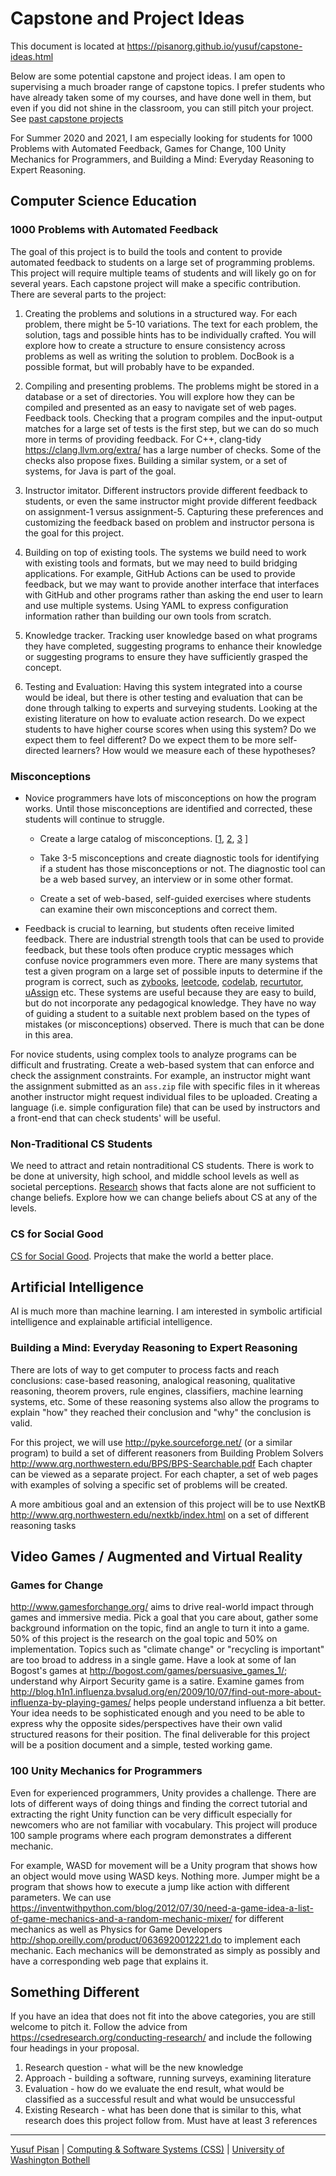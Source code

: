 # Capstone and Project Ideas

This document is located at <https://pisanorg.github.io/yusuf/capstone-ideas.html>

Below are some potential capstone and project ideas.
I am open to supervising a much broader range of capstone topics. I prefer students who have already
taken some of my courses, and have done well in them, but even if you did not shine in the classroom,
you can still pitch your project. See [past capstone projects](https://pisanorg.github.io/yusuf/people)

For Summer 2020 and 2021, I am especially looking for students for 1000 Problems with Automated Feedback, Games for Change, 100 Unity Mechanics for Programmers, and Building a Mind: Everyday Reasoning to Expert Reasoning.

## Computer Science Education

### 1000 Problems with Automated Feedback

The goal of this project is to build the tools and content to provide
automated feedback to students on a large set of programming
problems. This project will require multiple teams of students and
will likely go on for several years. Each capstone project will make a
specific contribution. There are several parts to the project:

1. Creating the problems and solutions in a structured way. For each problem, there might be 5-10 variations. The text for each problem, the solution, tags and possible hints has to be individually crafted. You will explore how to create a structure to ensure consistency across problems as well as writing the solution to problem. DocBook is a possible format, but will probably have to be expanded.

2. Compiling and presenting problems. The problems might be stored in a database or a set of directories. You will explore how they can be compiled and presented as an easy to navigate set of web pages.
Feedback tools. Checking that a program compiles and the input-output matches for a large set of tests is the first step, but we can do so much more in terms of providing feedback. For C++, clang-tidy <https://clang.llvm.org/extra/> has a large number of checks. Some of the checks also propose fixes. Building a similar system, or a set of systems, for Java is part of the goal.

3. Instructor imitator. Different instructors provide different feedback to students, or even the same instructor might provide different feedback on assignment-1 versus assignment-5. Capturing these preferences and customizing the feedback based on problem and instructor persona is the goal for this project.

4. Building on top of existing tools. The systems we build need to work with existing tools and formats, but we may need to build bridging applications. For example, GitHub Actions can be used to provide feedback, but we may want to provide another interface that interfaces with GitHub and other programs rather than asking the end user to learn and use multiple systems. Using YAML to express configuration information rather than building our own tools from scratch.

5. Knowledge tracker. Tracking user knowledge based on what programs they have completed, suggesting programs to enhance their knowledge or suggesting programs to ensure they have sufficiently grasped the concept.

6. Testing and Evaluation: Having this system integrated into a course would be ideal, but there is other testing and evaluation that can be done through talking to experts and surveying students. Looking at the existing literature on how to evaluate action research. Do we expect students to have higher course scores when using this system? Do we expect them to feel different? Do we expect them to be more self-directed learners? How would we measure each of these hypotheses?

### Misconceptions

- Novice programmers have lots of misconceptions on how the program works.
Until those misconceptions are identified and corrected, these students will continue to
struggle.

  - Create a large catalog of misconceptions. [[1](https://dl.acm.org/citation.cfm?id=1734299),
  [2](http://csteachingtips.org/),
  [3](https://scholar.google.com/scholar?hl=en&as_sdt=0%2C48&q=cs1+student+misconceptions&btnG=)
  ]

  - Take 3-5 misconceptions and create diagnostic tools for identifying
  if a student has those misconceptions or not. The diagnostic tool can be a web based survey,
  an interview or in some other format.
  - Create a set of web-based, self-guided exercises where
  students can examine their own misconceptions and correct them.
  
- Feedback is crucial to learning, but students often receive limited feedback. There are industrial strength tools that can be used to provide feedback, but these tools often produce cryptic messages which confuse novice programmers even more. There are many systems that test a given program on a large set of possible inputs to determine if the program is correct, such as [zybooks](https://www.zybooks.com/), [leetcode](https://leetcode.com), [codelab](https://www.turingscraft.com/), [recurtutor](https://vtechworks.lib.vt.edu/handle/10919/64249), [uAssign](https://www.ideals.illinois.edu/handle/2142/101068) etc. These systems are useful because they are easy to build, but do not incorporate any pedagogical knowledge. They have no way of guiding a student to a suitable next problem based on the types of mistakes (or misconceptions) observed. There is much that can be done in this area.

For novice students, using complex tools to analyze programs can be difficult and frustrating. Create a web-based system that can enforce and check the assignment constraints. For example, an instructor might want the assignment submitted as an `ass.zip` file with specific files in it whereas another instructor might request individual files to be uploaded. Creating a language (i.e. simple configuration file) that can be used by instructors and a front-end that can check students' will be useful.
  
### Non-Traditional CS Students

We need to attract and retain nontraditional CS students. There is work to be done at university, high school,
and middle school levels as well as societal perceptions. [Research](https://www.tandfonline.com/doi/abs/10.1080/0163853X.2015.1136507) shows that facts alone are not sufficient to change beliefs. Explore how we can change beliefs about CS at any of the levels.

### CS for Social Good

[CS for Social Good](http://www.sigcas.org/csged/). Projects that make the world a better place.

## Artificial Intelligence

AI is much more than machine learning. I am interested in symbolic artificial intelligence and explainable artificial intelligence.

### Building a Mind: Everyday Reasoning to Expert Reasoning

There are lots of way to get computer to process facts and reach conclusions: case-based reasoning, analogical reasoning, qualitative reasoning, theorem provers, rule engines, classifiers, machine learning systems, etc. Some of these reasoning systems also allow the programs to explain "how" they reached their conclusion and "why" the conclusion is valid.

For this project, we will use <http://pyke.sourceforge.net/> (or a similar program) to build a set of different reasoners from Building Problem Solvers <http://www.qrg.northwestern.edu/BPS/BPS-Searchable.pdf> Each chapter can be viewed as a separate project. For each chapter, a set of web pages with examples of solving a specific set of problems will be created.

A more ambitious goal and an extension of this project will be to use NextKB <http://www.qrg.northwestern.edu/nextkb/index.html> on a set of different reasoning tasks

## Video Games / Augmented and Virtual Reality

### Games for Change

<http://www.gamesforchange.org/> aims to drive real-world impact through games and immersive media. Pick a goal that you care about, gather some background information on the topic, find an angle to turn it into a game. 50% of this project is the research on the goal topic and 50% on implementation. Topics such as "climate change" or "recycling is important" are too broad to address in a single game. Have a look at some of Ian Bogost's games at <http://bogost.com/games/persuasive_games_1/>; understand why Airport Security game is a satire. Examine games from <http://blog.h1n1.influenza.bvsalud.org/en/2009/10/07/find-out-more-about-influenza-by-playing-games/> helps people understand influenza a bit better. Your idea needs to be sophisticated enough and you need to be able to express why the opposite sides/perspectives have their own valid structured reasons for their position. The final deliverable for this project will be a position document and a simple, tested working game.

### 100 Unity Mechanics for Programmers

Even for experienced programmers, Unity provides a challenge. There are lots of different ways of doing things and finding the correct tutorial and extracting the right Unity function can be very difficult especially for newcomers who are not familiar with vocabulary. This project will produce 100 sample programs where each program demonstrates a different mechanic.

For example, WASD for movement will be a Unity program that shows how an object would move using WASD keys. Nothing more. Jumper might be a program that shows how to execute a jump like action with different parameters. We can use <https://inventwithpython.com/blog/2012/07/30/need-a-game-idea-a-list-of-game-mechanics-and-a-random-mechanic-mixer/> for different mechanics as well as Physics for Game Developers <http://shop.oreilly.com/product/0636920012221.do> to implement each mechanic. Each mechanics will be demonstrated as simply as possibly and have a corresponding web page that explains it.

## Something Different

If you have an idea that does not fit into the above categories, you are still welcome to pitch it. Follow the advice from <https://csedresearch.org/conducting-research/> and include the following four headings in your proposal.

  1. Research question - what will be the new knowledge
  2. Approach - building a software, running surveys, examining literature
  3. Evaluation - how do we evaluate the end result, what would be classified as a successful result and what would be unsuccessful
  4. Existing Research - what has been done that is similar to this, what research does this project follow from. Must have at least 3 references

***

[Yusuf Pisan](https://pisanorg.github.io/yusuf/) | [Computing & Software Systems (CSS)](https://www.uwb.edu/css) | [University of Washington Bothell](https://www.uwb.edu/)
